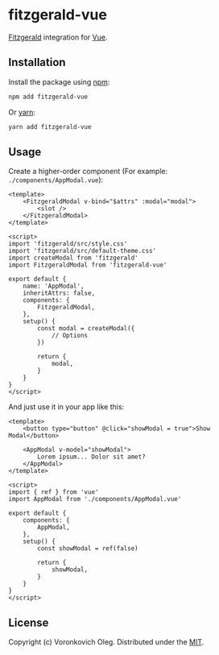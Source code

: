 # fitzgerald-vue

[Fitzgerald](https://github.com/voronkovich/fitzgerald) integration for [Vue](https://vuejs.org/).

## Installation

Install the package using [npm](https://www.npmjs.com/package/npm):

```sh
npm add fitzgerald-vue
```

Or [yarn](https://yarnpkg.com/):

```sh
yarn add fitzgerald-vue
```

## Usage

Create a higher-order component (For example: `./components/AppModal.vue`):

```vue
<template>
    <FitzgeraldModal v-bind="$attrs" :modal="modal">
        <slot />
    </FitzgeraldModal>
</template>

<script>
import 'fitzgerald/src/style.css'
import 'fitzgerald/src/default-theme.css'
import createModal from 'fitzgerald'
import FitzgeraldModal from 'fitzgerald-vue'

export default {
    name: 'AppModal',
    inheritAttrs: false,
    components: {
        FitzgeraldModal,
    },
    setup() {
        const modal = createModal({
            // Options
        })

        return {
            modal,
        }
    }
}
</script>
```

And just use it in your app like this:

```vue
<template>
    <button type="button" @click="showModal = true">Show Modal</button>

    <AppModal v-model="showModal">
        Lorem ipsum... Dolor sit amet?
    </AppModal>
</template>

<script>
import { ref } from 'vue'
import AppModal from './components/AppModal.vue'

export default {
    components: {
        AppModal,
    },
    setup() {
        const showModal = ref(false)

        return {
            showModal,
        }
    }
}
</script>
```

## License

Copyright (c) Voronkovich Oleg. Distributed under the [MIT](LICENSE).

